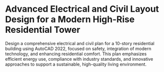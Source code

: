 # Advanced Electrical and Civil Layout Design for a Modern High-Rise Residential Tower
 Design a comprehensive electrical and civil plan for a 10-story residential building using AutoCAD 2022, focused on safety, integration of modern technology, and enhancing residential comfort. This plan emphasizes efficient energy use, compliance with industry standards, and innovative approaches to support a sustainable, high-quality living environment.
